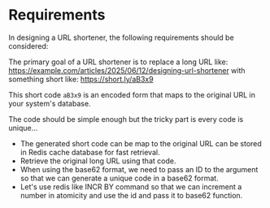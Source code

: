 # Requirements

In designing a URL shortener, the following requirements should be considered:

The primary goal of a URL shortener is to replace a long URL like: <https://example.com/articles/2025/06/12/designing-url-shortener> with something short like: <https://short.ly/aB3x9>

This short code `aB3x9` is an encoded form that maps to the original URL in your system's database.

The code should be simple enough but the tricky part is every code is unique...

- The generated short code can be map to the original URL can be stored in Redis cache database for fast retrieval.
- Retrieve the original long URL using that code.
- When using the base62 format, we need to pass an ID to the argument so that we can generate a unique code in a base62 format.
- Let's use redis like INCR BY command so that we can increment a number in atomicity and use the id and pass it to base62 function.
